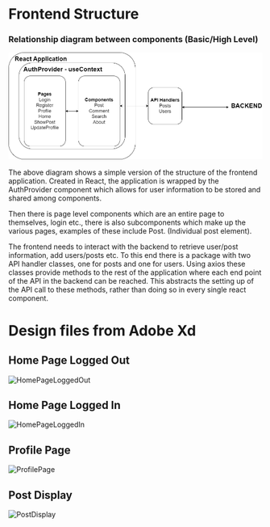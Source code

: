 # Frontend Structure

### Relationship diagram between components (Basic/High Level)
![FrontendStructure](https://github.com/MatthewFoster02/social_app/blob/main/planning/frontend/frontendstructure.png)

The above diagram shows a simple version of the structure of the frontend application. Created in React, the application is wrapped by the AuthProvider component which allows for user information to be stored and shared among components. 

Then there is page level components which are an entire page to themselves, login etc., there is also subcomponents which make up the various pages, examples of these include Post. (Individual post element).

The frontend needs to interact with the backend to retrieve user/post information, add users/posts etc. To this end there is a package with two API handler classes, one for posts and one for users. Using axios these classes provide methods to the rest of the application where each end point of the API in the backend can be reached. This abstracts the setting up of the API call to these methods, rather than doing so in every single react component.

# Design files from Adobe Xd

## Home Page Logged Out
![HomePageLoggedOut](https://github.com/MatthewFoster02/social_app/blob/main/planning/frontend/Web%201920%20%E2%80%93%201.png)
## Home Page Logged In
![HomePageLoggedIn](https://github.com/MatthewFoster02/social_app/blob/main/planning/frontend/Web%201920%20%E2%80%93%202.png)
## Profile Page
![ProfilePage](https://github.com/MatthewFoster02/social_app/blob/main/planning/frontend/Web%201920%20%E2%80%93%203.png)
## Post Display
![PostDisplay](https://github.com/MatthewFoster02/social_app/blob/main/planning/frontend/Web%201920%20%E2%80%93%204.png)